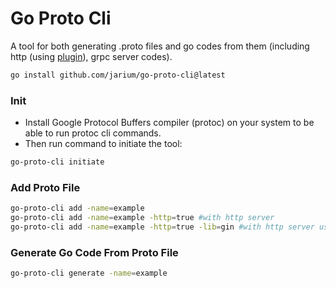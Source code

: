 # Go Proto Cli
A tool for both generating .proto files and go codes from them (including http (using <a href="https://github.com/jarium/protoc-gen-http" target="_blank">plugin</a>), grpc server codes).
```bash
go install github.com/jarium/go-proto-cli@latest
``` 

### Init
* Install Google Protocol Buffers compiler (protoc) on your system to be able to run protoc cli commands.
* Then run command to initiate the tool:
```bash
go-proto-cli initiate
```

### Add Proto File
```bash
go-proto-cli add -name=example
go-proto-cli add -name=example -http=true #with http server
go-proto-cli add -name=example -http=true -lib=gin #with http server using gin library
``` 

### Generate Go Code From Proto File
```bash
go-proto-cli generate -name=example
``` 
